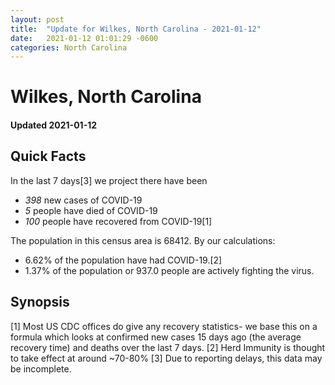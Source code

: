 ```yaml
---
layout: post
title:  "Update for Wilkes, North Carolina - 2021-01-12"
date:   2021-01-12 01:01:29 -0600
categories: North Carolina
---
```


# Wilkes, North Carolina
#### Updated 2021-01-12

## Quick Facts

In the last 7 days[3] we project there have been
- *398* new cases of COVID-19
- *5* people have died of COVID-19
- *100* people have recovered from COVID-19[1]

The population in this census area is 68412. By our calculations:
- 6.62% of the population have had COVID-19.[2]
- 1.37% of the population or 937.0 people are actively fighting the virus.

## Synopsis




[1] Most US CDC offices do give any recovery statistics- we base this on a formula which looks at confirmed new cases
15 days ago (the average recovery time) and deaths over the last 7 days.
[2] Herd Immunity is thought to take effect at around ~70-80%
[3] Due to reporting delays, this data may be incomplete. 
    
